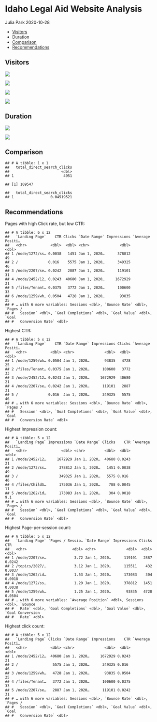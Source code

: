 Idaho Legal Aid Website Analysis
================
Julia Park
2020-10-28

  - [Visitors](#visitors)
  - [Duration](#duration)
  - [Comparison](#comparison)
  - [Recommendations](#recommendations)

## Visitors

![](Idaho_files/figure-gfm/unnamed-chunk-2-1.png)<!-- -->

![](Idaho_files/figure-gfm/unnamed-chunk-3-1.png)<!-- -->

![](Idaho_files/figure-gfm/unnamed-chunk-4-1.png)<!-- -->

![](Idaho_files/figure-gfm/unnamed-chunk-5-1.png)<!-- -->

## Duration

![](Idaho_files/figure-gfm/unnamed-chunk-7-1.png)<!-- -->

![](Idaho_files/figure-gfm/unnamed-chunk-8-1.png)<!-- -->

## Comparison

    ## # A tibble: 1 x 1
    ##   total_direct_search_clicks
    ##                        <dbl>
    ## 1                       4951

    ## [1] 109547

    ##   total_direct_search_clicks
    ## 1                 0.04519521

## Recommendations

Pages with high Click rate, but low CTR:

    ## # A tibble: 6 x 12
    ##   `Landing Page`    CTR Clicks `Date Range` Impressions `Average Positi…
    ##   <chr>           <dbl>  <dbl> <chr>              <dbl>            <dbl>
    ## 1 /node/1272/ss… 0.0038   1451 Jan 1, 2020…      378812               49
    ## 2 /              0.016    5575 Jan 1, 2020…      349325               46
    ## 3 /node/2207/se… 0.0242   2887 Jan 1, 2020…      119101               31
    ## 4 /node/2452/12… 0.0243  40680 Jan 1, 2020…     1672929               21
    ## 5 /files/Tenant… 0.0375   3772 Jan 1, 2020…      100600               33
    ## 6 /node/1259/wh… 0.0504   4728 Jan 1, 2020…       93835               25
    ## # … with 6 more variables: Sessions <dbl>, `Bounce Rate` <dbl>, `Pages /
    ## #   Session` <dbl>, `Goal Completions` <dbl>, `Goal Value` <dbl>, `Goal
    ## #   Conversion Rate` <dbl>

Highest CTR:

    ## # A tibble: 5 x 12
    ##   `Landing Page`    CTR `Date Range` Impressions Clicks `Average Positi…
    ##   <chr>           <dbl> <chr>              <dbl>  <dbl>            <dbl>
    ## 1 /node/1259/wh… 0.0504 Jan 1, 2020…       93835   4728               25
    ## 2 /files/Tenant… 0.0375 Jan 1, 2020…      100600   3772               33
    ## 3 /node/2452/12… 0.0243 Jan 1, 2020…     1672929  40680               21
    ## 4 /node/2207/se… 0.0242 Jan 1, 2020…      119101   2887               31
    ## 5 /              0.016  Jan 1, 2020…      349325   5575               46
    ## # … with 6 more variables: Sessions <dbl>, `Bounce Rate` <dbl>, `Pages /
    ## #   Session` <dbl>, `Goal Completions` <dbl>, `Goal Value` <dbl>, `Goal
    ## #   Conversion Rate` <dbl>

Highest Impression count:

    ## # A tibble: 5 x 12
    ##   `Landing Page` Impressions `Date Range` Clicks    CTR `Average Positi…
    ##   <chr>                <dbl> <chr>         <dbl>  <dbl>            <dbl>
    ## 1 /node/2452/12…     1672929 Jan 1, 2020…  40680 0.0243             21  
    ## 2 /node/1272/ss…      378812 Jan 1, 2020…   1451 0.0038             49  
    ## 3 /                   349325 Jan 1, 2020…   5575 0.016              46  
    ## 4 /files/ChildS…      175036 Jan 1, 2020…    788 0.0045             11  
    ## 5 /node/1262/id…      173083 Jan 1, 2020…    304 0.0018              9.1
    ## # … with 6 more variables: Sessions <dbl>, `Bounce Rate` <dbl>, `Pages /
    ## #   Session` <dbl>, `Goal Completions` <dbl>, `Goal Value` <dbl>, `Goal
    ## #   Conversion Rate` <dbl>

Highest Page-per-session count:

    ## # A tibble: 5 x 12
    ##   `Landing Page` `Pages / Sessio… `Date Range` Impressions Clicks    CTR
    ##   <chr>                     <dbl> <chr>              <dbl>  <dbl>  <dbl>
    ## 1 /node/2207/se…             3.72 Jan 1, 2020…      119101   2887 0.0242
    ## 2 /topics/2027/…             3.12 Jan 1, 2020…      115511    432 0.0037
    ## 3 /node/1262/id…             1.53 Jan 1, 2020…      173083    304 0.0018
    ## 4 /node/1272/ss…             1.29 Jan 1, 2020…      378812   1451 0.0038
    ## 5 /node/1259/wh…             1.25 Jan 1, 2020…       93835   4728 0.0504
    ## # … with 6 more variables: `Average Position` <dbl>, Sessions <dbl>, `Bounce
    ## #   Rate` <dbl>, `Goal Completions` <dbl>, `Goal Value` <dbl>, `Goal Conversion
    ## #   Rate` <dbl>

Highest click count:

    ## # A tibble: 5 x 12
    ##   `Landing Page` Clicks `Date Range` Impressions    CTR `Average Positi…
    ##   <chr>           <dbl> <chr>              <dbl>  <dbl>            <dbl>
    ## 1 /node/2452/12…  40680 Jan 1, 2020…     1672929 0.0243               21
    ## 2 /                5575 Jan 1, 2020…      349325 0.016                46
    ## 3 /node/1259/wh…   4728 Jan 1, 2020…       93835 0.0504               25
    ## 4 /files/Tenant…   3772 Jan 1, 2020…      100600 0.0375               33
    ## 5 /node/2207/se…   2887 Jan 1, 2020…      119101 0.0242               31
    ## # … with 6 more variables: Sessions <dbl>, `Bounce Rate` <dbl>, `Pages /
    ## #   Session` <dbl>, `Goal Completions` <dbl>, `Goal Value` <dbl>, `Goal
    ## #   Conversion Rate` <dbl>
